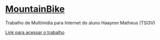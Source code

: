 # <a href="https://haayron.github.io/MountainBike/" target="__blank">MountainBike</a>

<p>Trabalho de Multimídia para Internet do aluno Haayron Matheus (TSI3V)</p>

<a href="https://haayron.github.io/MountainBike/" target="__blank">Link para acessar o trabalho</a>
